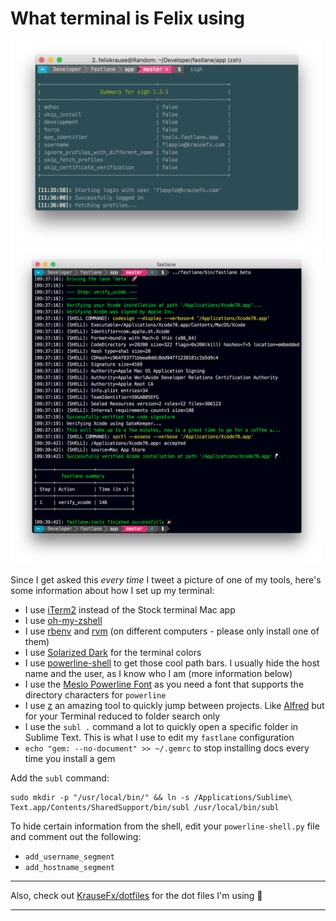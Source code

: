 # What terminal is Felix using

<img src="ScreenshotNew.png" width="500">
<img src="Screenshot.png" width="500">

Since I get asked this *every time* I tweet a picture of one of my tools, here's some information about how I set up my terminal:

- I use [iTerm2](https://www.iterm2.com/) instead of the Stock terminal Mac app
- I use [oh-my-zshell](https://github.com/robbyrussell/oh-my-zsh)
- I use [rbenv](https://github.com/rbenv/rbenv) and [rvm](https://rvm.io/) (on different computers - please only install one of them)
- I use [Solarized Dark](http://ethanschoonover.com/solarized) for the terminal colors
- I use [powerline-shell](https://github.com/milkbikis/powerline-shell) to get those cool path bars. I usually hide the host name and the user, as I know who I am (more information below)
- I use the [Meslo Powerline Font](https://github.com/powerline/fonts/blob/master/Meslo/Meslo%20LG%20M%20DZ%20Regular%20for%20Powerline.otf) as you need a font that supports the directory characters for `powerline`
- I use [z](https://github.com/rupa/z) an amazing tool to quickly jump between projects. Like [Alfred](https://www.alfredapp.com/) but for your Terminal reduced to folder search only
- I use the `subl .` command a lot to quickly open a specific folder in Sublime Text. This is what I use to edit my `fastlane` configuration
- `echo "gem: --no-document" >> ~/.gemrc` to stop installing docs every time you install a gem

Add the `subl` command:

```
sudo mkdir -p "/usr/local/bin/" && ln -s /Applications/Sublime\ Text.app/Contents/SharedSupport/bin/subl /usr/local/bin/subl
```

To hide certain information from the shell, edit your `powerline-shell.py` file and comment out the following:

- `add_username_segment`
- `add_hostname_segment`

----

Also, check out [KrauseFx/dotfiles](https://github.com/KrauseFx/dotfiles) for the dot files I'm using 🚀

----
